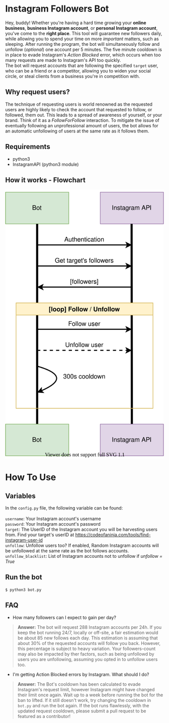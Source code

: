 # Instagram Followers Bot

Hey, buddy! Whether you're having a hard time growing your **online business**, **business Instagram account**, or **personal Instagram account**, you've come to the **right place**. This tool will guarantee new followers daily, while allowing you to spend your time on more *important* matters, such as sleeping. After running the program, the bot will simultaneously follow and unfollow (*optional*) one account per 5 minutes. The five minute cooldown is in place to evade Instagram's *Action Blocked* error, which occurs when too many requests are made to Instagram's API too quickly.<br/>
The bot will request accounts that are following the specified ```target``` user, who can be a friend or a competitor, allowing you to widen your social circle, or steal clients from a business you're in competition with.

## Why request users?
The technique of requesting users is world renowned as the requested users are highly likely to check the account that requested to follow, or followed, them out. This leads to a spread of awareness of yourself, or your brand. Think of it as a *FollowForFollow* interaction. To mitigate the issue of eventually following an unprofessional amount of users, the bot allows for an automatic unfollowing of users at the same rate as it follows them.

## Requirements
- python3
- InstagramAPI (python3 module)

## How it works - Flowchart
![Software Flowchart](./flowchart.svg)

# How To Use

## Variables
In the ```config.py``` file, the following variable can be found:<br/><br/>
```username```: Your Instagram account's username<br/>
```password```: Your Instagram account's password<br/>
```target```: The UserID of the Instagram account you will be harvesting users from. Find your target's userID at https://codeofaninja.com/tools/find-instagram-user-id<br/>
```unfollow```: Unfollow users too? If enabled, Random Instagram accounts will be unfollowed at the same rate as the bot follows accounts.<br/>
```unfollow_blacklist```: List of Instagram accounts not to unfollow if *unfollow = True*

## Run the bot
```$ python3 bot.py```

## FAQ
- How many followers can I expect to gain per day?
> **Answer:** The bot will request 288 Instagram accounts per 24h. If you keep the bot running 24/7, locally or off-site, a fair estimation would be about 85 new follows each day. This estimation is assuming that about 30% of the requested accounts will follow you back. However, this percentage is subject to heavy variation. Your followers-count may also be impacted by ther factors, such as being unfollowd by users you are unfollowing, assuming you opted in to unfollow users too.
- I'm getting Action Blocked errors by Instagram. What should I do?
> **Answer:** The Bot's cooldown has been calculated to evade Instagram's request limit, however Instagram might have changed their limit once again. Wait up to a week before running the bot for the ban to lifted. If it still doesn't work, try changing the cooldown in ```bot.py``` and run the bot again. If the bot runs flawlessly, with the updated request cooldown, please submit a pull request to be featured as a contributor!

